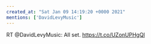 ```yaml
---
created_at: "Sat Jan 09 14:19:20 +0000 2021"
mentions: ['DavidLevyMusic']
---
```


RT @DavidLevyMusic: All set. https://t.co/UZonUPHgQl